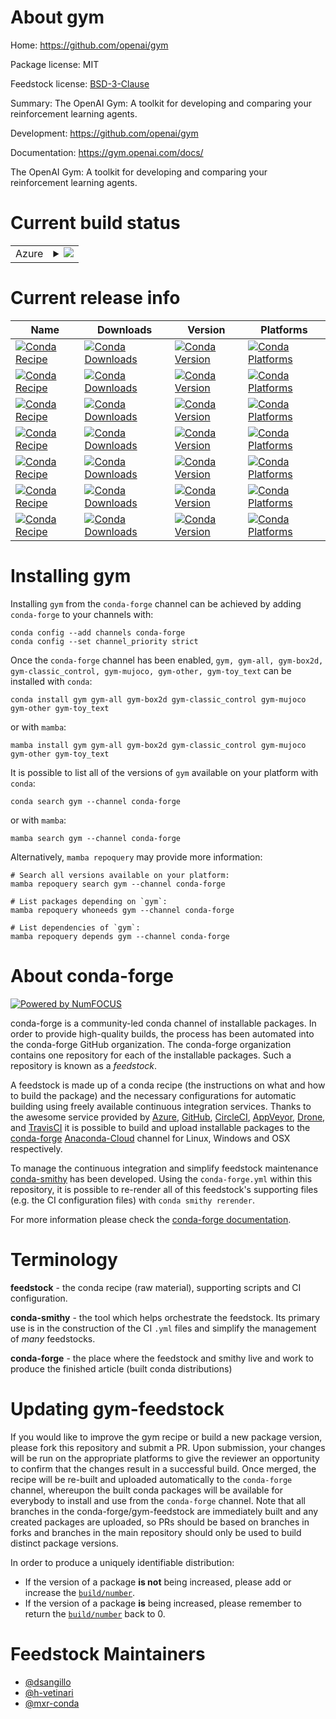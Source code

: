 About gym
=========

Home: https://github.com/openai/gym

Package license: MIT

Feedstock license: [BSD-3-Clause](https://github.com/conda-forge/gym-feedstock/blob/main/LICENSE.txt)

Summary: The OpenAI Gym: A toolkit for developing and comparing your reinforcement learning agents.

Development: https://github.com/openai/gym

Documentation: https://gym.openai.com/docs/

The OpenAI Gym: A toolkit for developing and comparing your reinforcement learning agents.

Current build status
====================


<table>
    
  <tr>
    <td>Azure</td>
    <td>
      <details>
        <summary>
          <a href="https://dev.azure.com/conda-forge/feedstock-builds/_build/latest?definitionId=9460&branchName=main">
            <img src="https://dev.azure.com/conda-forge/feedstock-builds/_apis/build/status/gym-feedstock?branchName=main">
          </a>
        </summary>
        <table>
          <thead><tr><th>Variant</th><th>Status</th></tr></thead>
          <tbody><tr>
              <td>linux_64_numpy1.19python3.7.____cpython</td>
              <td>
                <a href="https://dev.azure.com/conda-forge/feedstock-builds/_build/latest?definitionId=9460&branchName=main">
                  <img src="https://dev.azure.com/conda-forge/feedstock-builds/_apis/build/status/gym-feedstock?branchName=main&jobName=linux&configuration=linux_64_numpy1.19python3.7.____cpython" alt="variant">
                </a>
              </td>
            </tr><tr>
              <td>linux_64_numpy1.19python3.8.____cpython</td>
              <td>
                <a href="https://dev.azure.com/conda-forge/feedstock-builds/_build/latest?definitionId=9460&branchName=main">
                  <img src="https://dev.azure.com/conda-forge/feedstock-builds/_apis/build/status/gym-feedstock?branchName=main&jobName=linux&configuration=linux_64_numpy1.19python3.8.____cpython" alt="variant">
                </a>
              </td>
            </tr><tr>
              <td>linux_64_numpy1.19python3.9.____cpython</td>
              <td>
                <a href="https://dev.azure.com/conda-forge/feedstock-builds/_build/latest?definitionId=9460&branchName=main">
                  <img src="https://dev.azure.com/conda-forge/feedstock-builds/_apis/build/status/gym-feedstock?branchName=main&jobName=linux&configuration=linux_64_numpy1.19python3.9.____cpython" alt="variant">
                </a>
              </td>
            </tr><tr>
              <td>linux_64_numpy1.21python3.10.____cpython</td>
              <td>
                <a href="https://dev.azure.com/conda-forge/feedstock-builds/_build/latest?definitionId=9460&branchName=main">
                  <img src="https://dev.azure.com/conda-forge/feedstock-builds/_apis/build/status/gym-feedstock?branchName=main&jobName=linux&configuration=linux_64_numpy1.21python3.10.____cpython" alt="variant">
                </a>
              </td>
            </tr><tr>
              <td>osx_64_numpy1.19python3.7.____cpython</td>
              <td>
                <a href="https://dev.azure.com/conda-forge/feedstock-builds/_build/latest?definitionId=9460&branchName=main">
                  <img src="https://dev.azure.com/conda-forge/feedstock-builds/_apis/build/status/gym-feedstock?branchName=main&jobName=osx&configuration=osx_64_numpy1.19python3.7.____cpython" alt="variant">
                </a>
              </td>
            </tr><tr>
              <td>osx_64_numpy1.19python3.8.____cpython</td>
              <td>
                <a href="https://dev.azure.com/conda-forge/feedstock-builds/_build/latest?definitionId=9460&branchName=main">
                  <img src="https://dev.azure.com/conda-forge/feedstock-builds/_apis/build/status/gym-feedstock?branchName=main&jobName=osx&configuration=osx_64_numpy1.19python3.8.____cpython" alt="variant">
                </a>
              </td>
            </tr><tr>
              <td>osx_64_numpy1.19python3.9.____cpython</td>
              <td>
                <a href="https://dev.azure.com/conda-forge/feedstock-builds/_build/latest?definitionId=9460&branchName=main">
                  <img src="https://dev.azure.com/conda-forge/feedstock-builds/_apis/build/status/gym-feedstock?branchName=main&jobName=osx&configuration=osx_64_numpy1.19python3.9.____cpython" alt="variant">
                </a>
              </td>
            </tr><tr>
              <td>osx_64_numpy1.21python3.10.____cpython</td>
              <td>
                <a href="https://dev.azure.com/conda-forge/feedstock-builds/_build/latest?definitionId=9460&branchName=main">
                  <img src="https://dev.azure.com/conda-forge/feedstock-builds/_apis/build/status/gym-feedstock?branchName=main&jobName=osx&configuration=osx_64_numpy1.21python3.10.____cpython" alt="variant">
                </a>
              </td>
            </tr><tr>
              <td>osx_arm64_numpy1.19python3.8.____cpython</td>
              <td>
                <a href="https://dev.azure.com/conda-forge/feedstock-builds/_build/latest?definitionId=9460&branchName=main">
                  <img src="https://dev.azure.com/conda-forge/feedstock-builds/_apis/build/status/gym-feedstock?branchName=main&jobName=osx&configuration=osx_arm64_numpy1.19python3.8.____cpython" alt="variant">
                </a>
              </td>
            </tr><tr>
              <td>osx_arm64_numpy1.19python3.9.____cpython</td>
              <td>
                <a href="https://dev.azure.com/conda-forge/feedstock-builds/_build/latest?definitionId=9460&branchName=main">
                  <img src="https://dev.azure.com/conda-forge/feedstock-builds/_apis/build/status/gym-feedstock?branchName=main&jobName=osx&configuration=osx_arm64_numpy1.19python3.9.____cpython" alt="variant">
                </a>
              </td>
            </tr><tr>
              <td>osx_arm64_numpy1.21python3.10.____cpython</td>
              <td>
                <a href="https://dev.azure.com/conda-forge/feedstock-builds/_build/latest?definitionId=9460&branchName=main">
                  <img src="https://dev.azure.com/conda-forge/feedstock-builds/_apis/build/status/gym-feedstock?branchName=main&jobName=osx&configuration=osx_arm64_numpy1.21python3.10.____cpython" alt="variant">
                </a>
              </td>
            </tr><tr>
              <td>win_64_numpy1.19python3.7.____cpython</td>
              <td>
                <a href="https://dev.azure.com/conda-forge/feedstock-builds/_build/latest?definitionId=9460&branchName=main">
                  <img src="https://dev.azure.com/conda-forge/feedstock-builds/_apis/build/status/gym-feedstock?branchName=main&jobName=win&configuration=win_64_numpy1.19python3.7.____cpython" alt="variant">
                </a>
              </td>
            </tr><tr>
              <td>win_64_numpy1.19python3.8.____cpython</td>
              <td>
                <a href="https://dev.azure.com/conda-forge/feedstock-builds/_build/latest?definitionId=9460&branchName=main">
                  <img src="https://dev.azure.com/conda-forge/feedstock-builds/_apis/build/status/gym-feedstock?branchName=main&jobName=win&configuration=win_64_numpy1.19python3.8.____cpython" alt="variant">
                </a>
              </td>
            </tr><tr>
              <td>win_64_numpy1.19python3.9.____cpython</td>
              <td>
                <a href="https://dev.azure.com/conda-forge/feedstock-builds/_build/latest?definitionId=9460&branchName=main">
                  <img src="https://dev.azure.com/conda-forge/feedstock-builds/_apis/build/status/gym-feedstock?branchName=main&jobName=win&configuration=win_64_numpy1.19python3.9.____cpython" alt="variant">
                </a>
              </td>
            </tr><tr>
              <td>win_64_numpy1.21python3.10.____cpython</td>
              <td>
                <a href="https://dev.azure.com/conda-forge/feedstock-builds/_build/latest?definitionId=9460&branchName=main">
                  <img src="https://dev.azure.com/conda-forge/feedstock-builds/_apis/build/status/gym-feedstock?branchName=main&jobName=win&configuration=win_64_numpy1.21python3.10.____cpython" alt="variant">
                </a>
              </td>
            </tr>
          </tbody>
        </table>
      </details>
    </td>
  </tr>
</table>

Current release info
====================

| Name | Downloads | Version | Platforms |
| --- | --- | --- | --- |
| [![Conda Recipe](https://img.shields.io/badge/recipe-gym-green.svg)](https://anaconda.org/conda-forge/gym) | [![Conda Downloads](https://img.shields.io/conda/dn/conda-forge/gym.svg)](https://anaconda.org/conda-forge/gym) | [![Conda Version](https://img.shields.io/conda/vn/conda-forge/gym.svg)](https://anaconda.org/conda-forge/gym) | [![Conda Platforms](https://img.shields.io/conda/pn/conda-forge/gym.svg)](https://anaconda.org/conda-forge/gym) |
| [![Conda Recipe](https://img.shields.io/badge/recipe-gym--all-green.svg)](https://anaconda.org/conda-forge/gym-all) | [![Conda Downloads](https://img.shields.io/conda/dn/conda-forge/gym-all.svg)](https://anaconda.org/conda-forge/gym-all) | [![Conda Version](https://img.shields.io/conda/vn/conda-forge/gym-all.svg)](https://anaconda.org/conda-forge/gym-all) | [![Conda Platforms](https://img.shields.io/conda/pn/conda-forge/gym-all.svg)](https://anaconda.org/conda-forge/gym-all) |
| [![Conda Recipe](https://img.shields.io/badge/recipe-gym--box2d-green.svg)](https://anaconda.org/conda-forge/gym-box2d) | [![Conda Downloads](https://img.shields.io/conda/dn/conda-forge/gym-box2d.svg)](https://anaconda.org/conda-forge/gym-box2d) | [![Conda Version](https://img.shields.io/conda/vn/conda-forge/gym-box2d.svg)](https://anaconda.org/conda-forge/gym-box2d) | [![Conda Platforms](https://img.shields.io/conda/pn/conda-forge/gym-box2d.svg)](https://anaconda.org/conda-forge/gym-box2d) |
| [![Conda Recipe](https://img.shields.io/badge/recipe-gym--classic_control-green.svg)](https://anaconda.org/conda-forge/gym-classic_control) | [![Conda Downloads](https://img.shields.io/conda/dn/conda-forge/gym-classic_control.svg)](https://anaconda.org/conda-forge/gym-classic_control) | [![Conda Version](https://img.shields.io/conda/vn/conda-forge/gym-classic_control.svg)](https://anaconda.org/conda-forge/gym-classic_control) | [![Conda Platforms](https://img.shields.io/conda/pn/conda-forge/gym-classic_control.svg)](https://anaconda.org/conda-forge/gym-classic_control) |
| [![Conda Recipe](https://img.shields.io/badge/recipe-gym--mujoco-green.svg)](https://anaconda.org/conda-forge/gym-mujoco) | [![Conda Downloads](https://img.shields.io/conda/dn/conda-forge/gym-mujoco.svg)](https://anaconda.org/conda-forge/gym-mujoco) | [![Conda Version](https://img.shields.io/conda/vn/conda-forge/gym-mujoco.svg)](https://anaconda.org/conda-forge/gym-mujoco) | [![Conda Platforms](https://img.shields.io/conda/pn/conda-forge/gym-mujoco.svg)](https://anaconda.org/conda-forge/gym-mujoco) |
| [![Conda Recipe](https://img.shields.io/badge/recipe-gym--other-green.svg)](https://anaconda.org/conda-forge/gym-other) | [![Conda Downloads](https://img.shields.io/conda/dn/conda-forge/gym-other.svg)](https://anaconda.org/conda-forge/gym-other) | [![Conda Version](https://img.shields.io/conda/vn/conda-forge/gym-other.svg)](https://anaconda.org/conda-forge/gym-other) | [![Conda Platforms](https://img.shields.io/conda/pn/conda-forge/gym-other.svg)](https://anaconda.org/conda-forge/gym-other) |
| [![Conda Recipe](https://img.shields.io/badge/recipe-gym--toy_text-green.svg)](https://anaconda.org/conda-forge/gym-toy_text) | [![Conda Downloads](https://img.shields.io/conda/dn/conda-forge/gym-toy_text.svg)](https://anaconda.org/conda-forge/gym-toy_text) | [![Conda Version](https://img.shields.io/conda/vn/conda-forge/gym-toy_text.svg)](https://anaconda.org/conda-forge/gym-toy_text) | [![Conda Platforms](https://img.shields.io/conda/pn/conda-forge/gym-toy_text.svg)](https://anaconda.org/conda-forge/gym-toy_text) |

Installing gym
==============

Installing `gym` from the `conda-forge` channel can be achieved by adding `conda-forge` to your channels with:

```
conda config --add channels conda-forge
conda config --set channel_priority strict
```

Once the `conda-forge` channel has been enabled, `gym, gym-all, gym-box2d, gym-classic_control, gym-mujoco, gym-other, gym-toy_text` can be installed with `conda`:

```
conda install gym gym-all gym-box2d gym-classic_control gym-mujoco gym-other gym-toy_text
```

or with `mamba`:

```
mamba install gym gym-all gym-box2d gym-classic_control gym-mujoco gym-other gym-toy_text
```

It is possible to list all of the versions of `gym` available on your platform with `conda`:

```
conda search gym --channel conda-forge
```

or with `mamba`:

```
mamba search gym --channel conda-forge
```

Alternatively, `mamba repoquery` may provide more information:

```
# Search all versions available on your platform:
mamba repoquery search gym --channel conda-forge

# List packages depending on `gym`:
mamba repoquery whoneeds gym --channel conda-forge

# List dependencies of `gym`:
mamba repoquery depends gym --channel conda-forge
```


About conda-forge
=================

[![Powered by
NumFOCUS](https://img.shields.io/badge/powered%20by-NumFOCUS-orange.svg?style=flat&colorA=E1523D&colorB=007D8A)](https://numfocus.org)

conda-forge is a community-led conda channel of installable packages.
In order to provide high-quality builds, the process has been automated into the
conda-forge GitHub organization. The conda-forge organization contains one repository
for each of the installable packages. Such a repository is known as a *feedstock*.

A feedstock is made up of a conda recipe (the instructions on what and how to build
the package) and the necessary configurations for automatic building using freely
available continuous integration services. Thanks to the awesome service provided by
[Azure](https://azure.microsoft.com/en-us/services/devops/), [GitHub](https://github.com/),
[CircleCI](https://circleci.com/), [AppVeyor](https://www.appveyor.com/),
[Drone](https://cloud.drone.io/welcome), and [TravisCI](https://travis-ci.com/)
it is possible to build and upload installable packages to the
[conda-forge](https://anaconda.org/conda-forge) [Anaconda-Cloud](https://anaconda.org/)
channel for Linux, Windows and OSX respectively.

To manage the continuous integration and simplify feedstock maintenance
[conda-smithy](https://github.com/conda-forge/conda-smithy) has been developed.
Using the ``conda-forge.yml`` within this repository, it is possible to re-render all of
this feedstock's supporting files (e.g. the CI configuration files) with ``conda smithy rerender``.

For more information please check the [conda-forge documentation](https://conda-forge.org/docs/).

Terminology
===========

**feedstock** - the conda recipe (raw material), supporting scripts and CI configuration.

**conda-smithy** - the tool which helps orchestrate the feedstock.
                   Its primary use is in the construction of the CI ``.yml`` files
                   and simplify the management of *many* feedstocks.

**conda-forge** - the place where the feedstock and smithy live and work to
                  produce the finished article (built conda distributions)


Updating gym-feedstock
======================

If you would like to improve the gym recipe or build a new
package version, please fork this repository and submit a PR. Upon submission,
your changes will be run on the appropriate platforms to give the reviewer an
opportunity to confirm that the changes result in a successful build. Once
merged, the recipe will be re-built and uploaded automatically to the
`conda-forge` channel, whereupon the built conda packages will be available for
everybody to install and use from the `conda-forge` channel.
Note that all branches in the conda-forge/gym-feedstock are
immediately built and any created packages are uploaded, so PRs should be based
on branches in forks and branches in the main repository should only be used to
build distinct package versions.

In order to produce a uniquely identifiable distribution:
 * If the version of a package **is not** being increased, please add or increase
   the [``build/number``](https://docs.conda.io/projects/conda-build/en/latest/resources/define-metadata.html#build-number-and-string).
 * If the version of a package **is** being increased, please remember to return
   the [``build/number``](https://docs.conda.io/projects/conda-build/en/latest/resources/define-metadata.html#build-number-and-string)
   back to 0.

Feedstock Maintainers
=====================

* [@dsangillo](https://github.com/dsangillo/)
* [@h-vetinari](https://github.com/h-vetinari/)
* [@mxr-conda](https://github.com/mxr-conda/)

